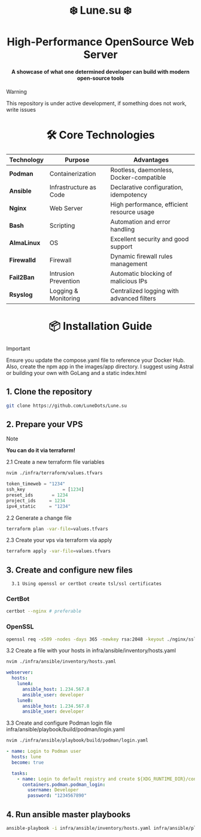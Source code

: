 <div align="center">
    <h1>❄️  Lune.su  ❄️</h1>
    <h3></h3>
</div>

<div align="center">
    <h1>High-Performance OpenSource Web Server</h1>
    <h4>A showcase of what one determined developer can build with modern open-source tools</h4>
</div>

> [!WARNING]
> This repository is under active development, if something does not work, write issues

<div align="center">
    <h1>🛠️ Core Technologies</h1>
    <h3></h3>
</div>

| Technology     | Purpose                | Advantages                                 |
| -------------- | ---------------------- | ------------------------------------------ |
| **Podman**     | Containerization       | Rootless, daemonless, Docker-compatible    |
| **Ansible**    | Infrastructure as Code | Declarative configuration, idempotency     |
| **Nginx**      | Web Server             | High performance, efficient resource usage |
| **Bash**       | Scripting              | Automation and error handling              |
| **AlmaLinux** | OS                     | Excellent security and good support        |
| **Firewalld**   | Firewall               | Dynamic firewall rules management                    |
| **Fail2Ban**   | Intrusion Prevention               | Automatic blocking of malicious IPs                    |
| **Rsyslog**   | Logging & Monitoring               | Centralized logging with advanced filters                    |

<div align="center">
    <h1>📦 Installation Guide</h1>
    <h3></h3>
</div>

> [!IMPORTANT]
> Ensure you update the compose.yaml file to reference your Docker Hub. Also, create the npm app in the images/app directory. I suggest using Astral or building your own with GoLang and a static index.html

<h2>1.  Clone the repository</h2>

  ```bash
  git clone https://github.com/LuneDots/Lune.su
  ```

<h2>2.  Prepare your VPS</h2>

> [!NOTE]
> **You can do it via terraform!**

  2.1 Create a new terraform file variables
  ```bash
  nvim ./infra/terraform/values.tfvars
  ```

  ```tf
  token_timeweb = "1234"
  ssh_key              = [1234]
  preset_ids       = 1234
  project_ids     = 1234
  ipv4_static     = "1234"
  ```

  2.2 Generate a change file
  ```bash
  terraform plan -var-file=values.tfvars
  ```

  2.3 Create your vps via terraform via apply
  ```bash
  terraform apply -var-file=values.tfvars
  ```

<h2>3.  Create and configure new files</h2>
   
      3.1 Using openssl or certbot create tsl/ssl certificates
  <h3>CertBot</h3>
  
  ```bash
  certbot --nginx # preferable
  ```
  <h3>OpenSSL</h3>
  
  ```bash
  openssl req -x509 -nodes -days 365 -newkey rsa:2048 -keyout ./nginx/ssl/cert.key -out ./nginx/ssl/cert.pem -subj "/CN=domain.com"
  ```

   3.2 Create a file with your hosts in infra/ansible/inventory/hosts.yaml
  ```bash
  nvim ./infra/ansible/inventory/hosts.yaml
  ```

  ```yaml
  webserver:
    hosts:
      luneA:
        ansible_host: 1.234.567.8
        ansible_user: developer
      luneB:
        ansible_host: 1.234.567.8
        ansible_user: developer
  ```

   3.3 Create and configure Podman login file infra/ansible/playbook/build/podman/login.yaml
  ```bash
  nvim ./infra/ansible/playbook/build/podman/login.yaml
  ```

  ```yaml
  - name: Login to Podman user
    hosts: lune
    become: true

    tasks:
      - name: Login to default registry and create ${XDG_RUNTIME_DIR}/containers/auth.json
        containers.podman.podman_login:
          username: Developer
          password: "1234567890"
  ```

<h2>4.  Run ansible master playbooks</h2>

  ```bash
  ansible-playbook -i infra/ansible/inventory/hosts.yaml infra/ansible/playbook/master.yaml -e PROJECT_DIR=YOUR_DIRECTORY
  ```
